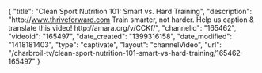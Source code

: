 {
    "title": "Clean Sport Nutrition 101: Smart vs. Hard Training",
    "description": "http:\/\/www.thriveforward.com Train smarter, not harder. Help us caption & translate this video! http:\/\/amara.org\/v\/CCKf\/",
    "channelid": "165462",
    "videoid": "165497",
    "date_created": "1399316158",
    "date_modified": "1418181403",
    "type": "captivate",
    "layout": "channelVideo",
    "url": "\/charbroil-tv\/clean-sport-nutrition-101-smart-vs-hard-training\/165462-165497"
}